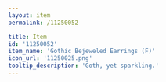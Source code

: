```yaml
---
layout: item
permalink: /11250052

title: Item
id: '11250052'
item_name: 'Gothic Bejeweled Earrings (F)'
icon_url: '11250025.png'
tooltip_description: 'Goth, yet sparkling.'
---
```

